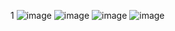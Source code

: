 1
![image](https://github.com/Jiyarathore/Leetcode/assets/96529109/08e8d15d-9149-4879-a217-16262f9192f9)
![image](https://github.com/Jiyarathore/Leetcode/assets/96529109/b9068b8d-b1b3-4cf4-acbf-9f6ffbdaf027)
![image](https://github.com/Jiyarathore/Leetcode/assets/96529109/9d309408-2fd6-4e30-bd65-8e21056c58bd)
![image](https://github.com/Jiyarathore/Leetcode/assets/96529109/d226289d-476c-4c6d-be79-7550d6ec0818)
